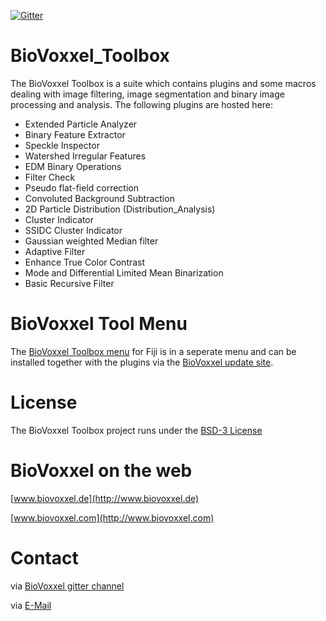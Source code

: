 [![Gitter](https://badges.gitter.im/Join%20Chat.svg)](https://gitter.im/biovoxxel/BioVoxxel_Toolbox?utm_source=badge&utm_medium=badge&utm_campaign=pr-badge)


# BioVoxxel_Toolbox

The BioVoxxel Toolbox is a suite which contains plugins and some macros dealing with image filtering, image segmentation and binary image processing and analysis. The following plugins are hosted here:

* Extended Particle Analyzer
* Binary Feature Extractor
* Speckle Inspector
* Watershed Irregular Features
* EDM Binary Operations
* Filter Check
* Pseudo flat-field correction
* Convoluted Background Subtraction
* 2D Particle Distribution (Distribution_Analysis)
* Cluster Indicator
* SSIDC Cluster Indicator 
* Gaussian weighted Median filter
* Adaptive Filter
* Enhance True Color Contrast
* Mode and Differential Limited Mean Binarization
* Basic Recursive Filter

# BioVoxxel Tool Menu
The [BioVoxxel Toolbox menu](https://github.com/biovoxxel/BioVoxxel-Toolbox/blob/master/Biovoxxel_Plugins/src/main/java/toolbox.menu/BioVoxxel_Toolbox.ijm) for Fiji is in a seperate menu and can be installed together with the plugins via the [BioVoxxel update site](https://imagej.net/Following_an_update_site). 

# License
The BioVoxxel Toolbox project runs under the [BSD-3 License](https://opensource.org/licenses/BSD-3-Clause)

# BioVoxxel on the web

[www.biovoxxel.de](http://www.biovoxxel.de)

[www.biovoxxel.com](http://www.biovoxxel.com)

# Contact

via [BioVoxxel gitter channel](https://gitter.im/biovoxxel/BioVoxxel_Toolbox)

via [E-Mail](mailto:jan.brocher@biovoxxel.de)


